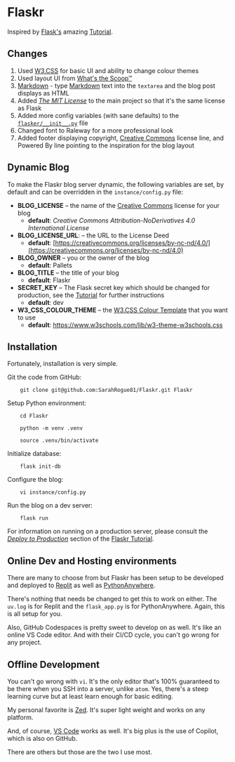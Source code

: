 # Flaskr

Inspired by [Flask's](https://pypi.org/project/Flask/) amazing [Tutorial](https://flask.palletsprojects.com/en/stable/tutorial/).

## Changes

1. Used [W3.CSS](https://www.w3schools.com/w3css/default.asp) for basic UI and ability to change colour themes
2. Used layout UI from [What's the Scoop™](https://github.com/Woz-U-Group-Projects/team-glampfire-trail-mix)
3. [Markdown](https://pypi.org/project/Markdown/) - type [Markdown](https://daringfireball.net/projects/markdown/) text into the `textarea` and the blog post displays as HTML
4. Added [_The MIT License_](https://opensource.org/license/mit) to the main project so that it's the same license as Flask
5. Added more config variables (with sane defaults) to the [`flasker/__init__.py`](https://github.com/SarahRogue81/Flaskr/blob/main/flaskr/__init__.py) file
6. Changed font to Raleway for a more professional look
7. Added footer displaying copyright, [Creative Commons](https://creativecommons.org/) license line, and Powered By line pointing to the inspiration for the blog layout

## Dynamic Blog

To make the Flaskr blog server dynamic, the following variables are set, by default and can be overridden in the `instance/config.py` file:

- __BLOG_LICENSE__ &ndash; the name of the [Creative Commons](https://creativecommons.org/) license for your blog
    - __default__: _Creative Commons Attribution-NoDerivatives 4.0 International License_
- __BLOG_LICENSE_URL__: &ndash; the URL to the License Deed
    - __default__: [https://creativecommons.org/licenses/by-nc-nd/4.0/](https://creativecommons.org/licenses/by-nc-nd/4.0)
- __BLOG_OWNER__ &ndash; you or the owner of the blog
    - __default__: Pallets
- __BLOG_TITLE__ &ndash; the title of your blog
    - __default__: Flaskr
- __SECRET_KEY__ &ndash; The Flask secret key which should be changed for production, see the [Tutorial](https://flask.palletsprojects.com/en/stable/tutorial/deploy/#configure-the-secret-key) for further instructions
    - __default__: dev
- __W3_CSS_COLOUR_THEME__ &ndash; the [W3.CSS Colour Template](https://www.w3schools.com/w3css/w3css_color_themes.asp) that you want to use
    - __default__: https://www.w3schools.com/lib/w3-theme-w3schools.css

## Installation

Fortunately, installation is very simple.

Git the code from GitHub:

        git clone git@github.com:SarahRogue81/Flaskr.git Flaskr

Setup Python environment:

        cd Flaskr

        python -m venv .venv

        source .venv/bin/activate

Initialize database:

        flask init-db

Configure the blog:

        vi instance/config.py

Run the blog on a dev server:

        flask run

For information on running on a production server, please consult the [_Deploy to Production_](https://flask.palletsprojects.com/en/stable/tutorial/deploy/) section of the [Flaskr Tutorial](https://flask.palletsprojects.com/en/stable/tutorial/).

## Online Dev and Hosting environments

There are many to choose from but Flaskr has been setup to be developed and deployed to [Replit](https://replit.com/) as well as [PythonAnywhere](https://pythonanywhere.com).

There's nothing that needs be changed to get this to work on either. The `uv.log` is for Replit and the `flask_app.py` is for PythonAnywhere. Again, this is all setup for you.

Also, GitHub Codespaces is pretty sweet to develop on as well. It's like an online VS Code editor. And with their CI/CD cycle, you can't go wrong for any project.

## Offline Development

You can't go wrong with `vi`. It's the only editor that's 100% guaranteed to be there when you SSH into a server, unlike `atom`. Yes, there's a steep learning curve but at least learn enough for basic editing.

My personal favorite is [Zed](https://zed.dev/). It's super light weight and works on any platform.

And, of course, [VS Code](https://code.visualstudio.com/) works as well. It's big plus is the use of Copilot, which is also on GitHub.

There are others but those are the two I use most.
